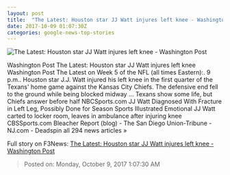 ```yaml
---
layout: post
title:  "The Latest: Houston star JJ Watt injures left knee - Washington Post"
date: 2017-10-09 01:07:30Z
categories: google-news-top-stories
---
```


![The Latest: Houston star JJ Watt injures left knee - Washington Post](https://img.washingtonpost.com/rf/image_1484w/2010-2019/Wires/Online/2017-10-09/AP/Images/Chiefs_Texans_Football_56886.jpg-ebc4c.jpg?t=20170517)

Washington Post The Latest: Houston star JJ Watt injures left knee Washington Post The Latest on Week 5 of the NFL (all times Eastern):. 9 p.m.. Houston star J.J. Watt injured his left knee in the first quarter of the Texans' home game against the Kansas City Chiefs. The defensive end fell to the ground while being blocked midway ... Texans show some life, but Chiefs answer before half NBCSports.com JJ Watt Diagnosed With Fracture in Left Leg, Possibly Done for Season Sports Illustrated Emotional JJ Watt carted to locker room, leaves in ambulance after injuring knee CBSSports.com Bleacher Report (blog) - The San Diego Union-Tribune - NJ.com - Deadspin all 294 news articles »


Full story on F3News: [The Latest: Houston star JJ Watt injures left knee - Washington Post](http://www.f3nws.com/n/WmexWB)

> Posted on: Monday, October 9, 2017 1:07:30 AM

